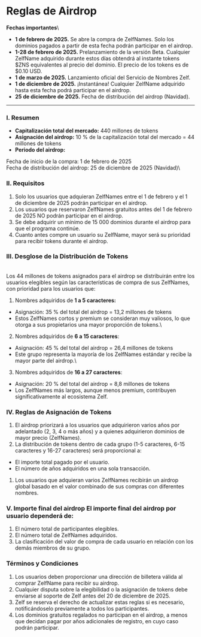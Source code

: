 # Reglas de Airdrop

**Fechas importantes**\\

* **1 de febrero de 2025.** Se abre la compra de ZelfNames. Solo los dominios pagados a partir de esta fecha podrán participar en el airdrop.
* **1-28 de febrero de 2025.** Prelanzamiento de la versión Beta. Cualquier ZelfName adquirido durante estos días obtendrá al instante tokens $ZNS equivalentes al precio del dominio. El precio de los tokens es de $0.10 USD.
* **1 de marzo de 2025.** Lanzamiento oficial del Servicio de Nombres Zelf.
* **1 de diciembre de 2025.** ¡Instantánea! Cualquier ZelfName adquirido hasta esta fecha podrá participar en el airdrop.
* **25 de diciembre de 2025.** Fecha de distribución del airdrop (Navidad).

***

### I. Resumen

* **Capitalización total del mercado:** 440 millones de tokens
* **Asignación del airdrop:** 10 % de la capitalización total del mercado = 44 millones de tokens
* **Periodo del airdrop:**

Fecha de inicio de la compra: 1 de febrero de 2025\
Fecha de distribución del airdrop: 25 de diciembre de 2025 (Navidad)\\

### II. Requisitos

1. Solo los usuarios que adquieran ZelfNames entre el 1 de febrero y el 1 de diciembre de 2025 podrán participar en el airdrop.
2. Los usuarios que reservaron ZelfNames gratuitos antes del 1 de febrero de 2025 NO podrán participar en el airdrop.
3. Se debe adquirir un mínimo de 15 000 dominios durante el airdrop para que el programa continúe.
4. Cuanto antes compre un usuario su ZelfName, mayor será su prioridad para recibir tokens durante el airdrop.

### I**II. Desglose de la Distribución de Tokens**

\
Los 44 millones de tokens asignados para el airdrop se distribuirán entre los usuarios elegibles según las características de compra de sus ZelfNames, con prioridad para los usuarios que:

1. Nombres adquiridos de **1 a 5 caracteres:**

* Asignación: 35 % del total del airdrop = 13,2 millones de tokens
* Estos ZelfNames cortos y premium se consideran muy valiosos, lo que otorga a sus propietarios una mayor proporción de tokens.\\

2. Nombres adquiridos de **6 a 15 caracteres**:

* Asignación: 45 % del total del airdrop = 26,4 millones de tokens
* Este grupo representa la mayoría de los ZelfNames estándar y recibe la mayor parte del airdrop.\\

3. Nombres adquiridos de **16 a 27 caracteres**:

* Asignación: 20 % del total del airdrop = 8,8 millones de tokens
* Los ZelfNames más largos, aunque menos premium, contribuyen significativamente al ecosistema Zelf.

### **IV. Reglas de Asignación de Tokens**

1. El airdrop priorizará a los usuarios que adquirieron varios años por adelantado (2, 3, 4 o más años) y a quienes adquirieron dominios de mayor precio (ZelfNames).
2. La ​​distribución de tokens dentro de cada grupo (1-5 caracteres, 6-15 caracteres y 16-27 caracteres) será proporcional a:

* El importe total pagado por el usuario.
* El número de años adquiridos en una sola transacción.

1. Los usuarios que adquieran varios ZelfNames recibirán un airdrop global basado en el valor combinado de sus compras con diferentes nombres.

### **V. Importe final del airdrop** El importe final del airdrop por usuario dependerá de:

1. El número total de participantes elegibles.
2. El número total de ZelfNames adquiridos.
3. La clasificación del valor de compra de cada usuario en relación con los demás miembros de su grupo.

### Términos y Condiciones

1. Los usuarios deben proporcionar una dirección de billetera válida al comprar ZelfName para recibir su airdrop.
2. Cualquier disputa sobre la elegibilidad o la asignación de tokens debe enviarse al soporte de Zelf antes del 20 de diciembre de 2025.
3. Zelf se reserva el derecho de actualizar estas reglas si es necesario, notificándoselo previamente a todos los participantes.
4. Los dominios gratuitos regalados no participan en el airdrop, a menos que decidan pagar por años adicionales de registro, en cuyo caso podrán participar.
